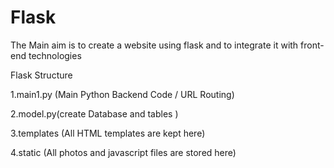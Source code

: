 # Flask

The Main aim is to create a website using flask and to integrate it with front-end technologies

Flask Structure

1.main1.py (Main Python Backend Code / URL Routing)


2.model.py(create Database and tables )


3.templates (All HTML templates are kept here)


4.static (All photos and javascript files are stored here)



